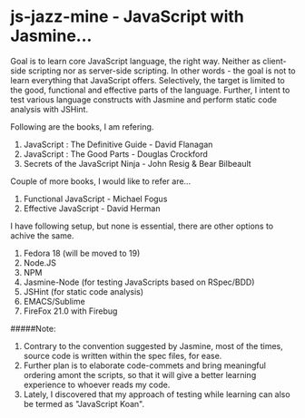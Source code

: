 js-jazz-mine - JavaScript with Jasmine...
============

Goal is to learn core JavaScript language, the right way. Neither as client-side scripting nor as server-side scripting. In other words - the goal is not to learn everything that JavaScript offers. Selectively, the target is limited to the good, functional and effective parts of the language. Further, I intent to test various language constructs with Jasmine and perform static code analysis with JSHint. 

Following are the books, I am refering.

1. JavaScript : The Definitive Guide - David Flanagan
2. JavaScript : The Good Parts - Douglas Crockford
3. Secrets of the JavaScript Ninja - John Resig & Bear Bilbeault

Couple of more books, I would like to refer are... 

1. Functional JavaScript - Michael Fogus
2. Effective JavaScript - David Herman

I have following setup, but none is essential, there are other options to achive the same.

1. Fedora 18 (will be moved to 19)
2. Node.JS
3. NPM
4. Jasmine-Node (for testing JavaScripts based on RSpec/BDD)
5. JSHint (for static code analysis)
6. EMACS/Sublime
7. FireFox 21.0 with Firebug

#####Note: 

1. Contrary to the convention suggested by Jasmine, most of the times, source code is written within the spec files, for ease.
2. Further plan is to elaborate code-commets and bring meaningful ordering amont the scripts, so that it will give a better learning experience to whoever reads my code.
3. Lately, I discovered that my approach of testing while learning can also be termed as "JavaScript Koan". 
